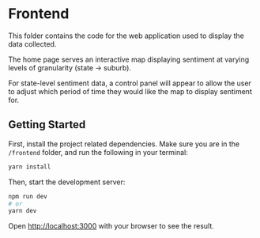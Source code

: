 # Frontend

This folder contains the code for the web application used to display the data collected. 

The home page serves an interactive map displaying sentiment at varying levels of granularity (state -> suburb). 

For state-level sentiment data, a control panel will appear to allow the user to adjust which period of time they would like the map to display sentiment for. 

## Getting Started

First, install the project related dependencies. Make sure you are in the `/frontend` folder, and run the following in your terminal:
```bash
yarn install
```

Then, start the development server:

```bash
npm run dev
# or
yarn dev
```

Open [http://localhost:3000](http://localhost:3000) with your browser to see the result.